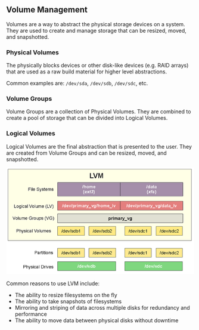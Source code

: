 ## Volume Management

Volumes are a way to abstract the physical storage devices on a system. They are used to create 
and manage storage that can be resized, moved, and snapshotted.

### Physical Volumes

The physically blocks devices or other disk-like devices (e.g. RAID arrays) that are used as
a raw build material for higher level abstractions. 

Common examples are: `/dev/sda`, `/dev/sdb`, `/dev/sdc`, etc.

### Volume Groups

Volume Groups are a collection of Physical Volumes. They are combined to create a pool of storage
that can be divided into Logical Volumes.

### Logical Volumes

Logical Volumes are the final abstraction that is presented to the user. They are created from
Volume Groups and can be resized, moved, and snapshotted.

![](./docs/lvm.png)

Common reasons to use LVM include:

- The ability to resize filesystems on the fly 
- The ability to take snapshots of filesystems
- Mirroring and striping of data across multiple disks for redundancy and performance
- The ability to move data between physical disks without downtime

